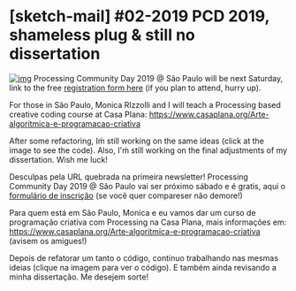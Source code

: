 #  [sketch-mail] #02-2019 PCD 2019, shameless plug & still no dissertation 





[![img](https://gallery.tinyletterapp.com/da0c0ddce7154c8aab687709cc9ac304c6e51b5f/images/6063c9a4-53ce-4d7f-807e-c7a3c1fc5432.gif)](https://github.com/villares/sketch-a-day/tree/master/2019/sketch_190112a)
 Processing Community Day 2019 @ São Paulo will be next Saturday, link to the free [registration form here](https://docs.google.com/forms/d/e/1FAIpQLSek6b52rf4YaIJ3L6brXHT4DVtbGue0ZwhNA_v9UYq4eXvuNA/viewform) (if you plan to attend, hurry up).

 For those in São Paulo, Monica RIzzolli and I will teach a Processing based creative coding course at Casa Plana:
 https://www.casaplana.org/Arte-algoritmica-e-programacao-criativa

 After some refactoring, Iḿ still working on the same ideas (click at the  image to see the code). Also, I'ḿ still working on the final  adjustments of my dissertation. Wish me luck!

 Desculpas pela URL quebrada na primeira newsletter! Processing Community  Day 2019 @ São Paulo vai ser próximo sábado e é gratis, aqui o [formulário de inscrição](https://docs.google.com/forms/d/e/1FAIpQLSek6b52rf4YaIJ3L6brXHT4DVtbGue0ZwhNA_v9UYq4eXvuNA/viewform) (se você quer compareser não demore!)

 Para quem está em São Paulo, Monica e eu vamos dar um curso de  programação criativa com Processing na Casa Plana, mais informações em:
 https://www.casaplana.org/Arte-algoritmica-e-programacao-criativa (avisem os amigues!)[ ](https://docs.google.com/forms/d/e/1FAIpQLSek6b52rf4YaIJ3L6brXHT4DVtbGue0ZwhNA_v9UYq4eXvuNA/viewform)

 Depois de refatorar um tanto o código, continuo trabalhando nas mesmas  ideias (clique na imagem para ver o código). E também ainda revisando a  minha dissertação. Me desejem sorte!

